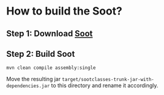 # How to build the Soot?
## Step 1: Download [Soot](https://github.com/soot-oss/soot/archive/refs/tags/4.4.0.zip)
## Step 2: Build Soot
```commandline
mvn clean compile assembly:single
```
Move the resulting jar `target/sootclasses-trunk-jar-with-dependencies.jar` to this directory and rename it accordingly. 

